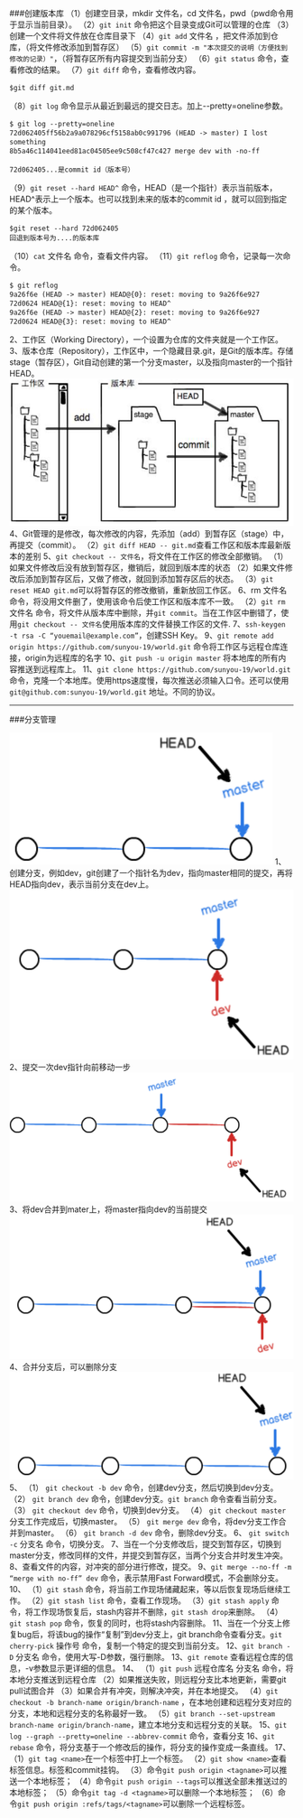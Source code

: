 ###创建版本库
（1）创建空目录，mkdir 文件名，cd 文件名，pwd（pwd命令用于显示当前目录）。
（2）`git init` 命令把这个目录变成Git可以管理的仓库
（3）创建一个文件将文件放在仓库目录下
（4）`git add` 文件名 ，把文件添加到仓库，（将文件修改添加到暂存区）
（5）`git commit -m "本次提交的说明（方便找到修改的记录）"`，（将暂存区所有内容提交到当前分支）
（6）`git status` 命令，查看修改的结果。
（7）`git diff` 命令，查看修改内容。
```
$git diff git.md 
```
（8）`git log` 命令显示从最近到最远的提交日志。加上--pretty=oneline参数。
```
$ git log --pretty=oneline
72d062405ff56b2a9a078296cf5158ab0c991796 (HEAD -> master) I lost something
8b5a46c114041eed81ac04505ee9c508cf47c427 merge dev with -no-ff

72d062405...是commit id（版本号）
```
（9）`git reset --hard HEAD^` 命令，HEAD（是一个指针）表示当前版本，HEAD^表示上一个版本。也可以找到未来的版本的commit id ，就可以回到指定的某个版本。
```
$git reset --hard 72d062405
回退到版本号为....的版本库
```
（10）`cat` 文件名 命令，查看文件内容。
（11）`git reflog` 命令，记录每一次命令。
```
$ git reflog
9a26f6e (HEAD -> master) HEAD@{0}: reset: moving to 9a26f6e927
72d0624 HEAD@{1}: reset: moving to HEAD^
9a26f6e (HEAD -> master) HEAD@{2}: reset: moving to 9a26f6e927
72d0624 HEAD@{3}: reset: moving to HEAD^
```
2、工作区（Working Directory），一个设置为仓库的文件夹就是一个工作区。
3、版本仓库（Repository），工作区中，一个隐藏目录.git，是Git的版本库。存储stage（暂存区），Git自动创建的第一个分支master，以及指向master的一个指针HEAD。
 ![版本仓库](./images/git_master.png)
4、Git管理的是修改，每次修改的内容，先添加（add）到暂存区（stage）中，再提交（commit）。
（2）`git diff HEAD -- git.md`查看工作区和版本库最新版本的差别
5、`git checkout -- 文件名`，将文件在工作区的修改全部撤销。
（1）如果文件修改后没有放到暂存区，撤销后，就回到版本库的状态
（2）如果文件修改后添加到暂存区后，又做了修改，就回到添加暂存区后的状态。
（3）`git reset HEAD git.md`可以将暂存区的修改撤销，重新放回工作区。
6、rm 文件名 命令，将没用文件删了，使用该命令后使工作区和版本库不一致。
（2）`git rm` 文件名 命令，将文件从版本库中删除，并`git commit`。当在工作区中删错了，使用`git checkout -- 文件名`使用版本库的文件替换工作区的文件.
7、`ssh-keygen -t rsa -C “youemail@example.com”`，创建SSH Key。
9、`git remote add origin https://github.com/sunyou-19/world.git`  命令将工作区与远程仓库连接，origin为远程库的名字
10、`git push -u origin master` 将本地库的所有内容推送到远程库上。
11、`git clone https://github.com/sunyou-19/world.git` 命令，克隆一个本地库。使用https速度慢，每次推送必须输入口令。还可以使用`git@github.com:sunyou-19/world.git` 地址。不同的协议。

---
###分支管理

![](./images/git_branch.png)
1、创建分支，例如dev，git创建了一个指针名为dev，指向master相同的提交，再将HEAD指向dev，表示当前分支在dev上。
![](./images/git_branch1.png)
2、提交一次dev指针向前移动一步
![](./images/git_branch2.png)
3、将dev合并到mater上，将master指向dev的当前提交
![](./images/git_branch3.png)
4、合并分支后，可以删除分支
![](./images/git_branch4.png)
5、
（1） `git checkout -b dev` 命令，创建dev分支，然后切换到dev分支。
（2） `git branch dev` 命令，创建dev分支。`git branch` 命令查看当前分支。
（3） `git checkout dev` 命令，切换到dev分支。
（4） `git checkout master` 分支工作完成后，切换master。
（5） `git merge dev` 命令，将dev分支工作合并到master。
（6） `git branch -d dev` 命令，删除dev分支。
6、 `git switch -c` 分支名 命令，切换分支。
7、当在一个分支修改后，提交到暂存区，切换到master分支，修改同样的文件，并提交到暂存区，当两个分支合并时发生冲突。
8、查看文件的内容，对冲突的部分进行修改，提交。
9、`git merge --no-ff -m “merge with no-ff” dev` 命令，表示禁用Fast Forward模式，不会删除分支。
10、
（1）`git stash` 命令，将当前工作现场储藏起来，等以后恢复现场后继续工作。
（2）`git stash list` 命令，查看工作现场。
（3）`git stash apply` 命令，将工作现场恢复后，stash内容并不删除，`git stash drop`来删除。
（4）`git stash pop` 命令，恢复的同时，也将stash内容删除。
11、当在一个分支上修复bug后，将该bug的操作“复制”到dev分支上，git branch命令查看分支。`git cherry-pick` 操作号 命令，复制一个特定的提交到当前分支。
12、`git branch -D` 分支名 命令，使用大写-D参数，强行删除。
13、`git remote` 查看远程仓库的信息，-v参数显示更详细的信息。
14、
（1）`git push` 远程仓库名 分支名 命令，将本地分支推送到远程仓库
（2）如果推送失败，则远程分支比本地更新，需要git pull试图合并
（3）如果合并有冲突，则解决冲突，并在本地提交。
（4）`git checkout -b branch-name origin/branch-name` ，在本地创建和远程分支对应的分支，本地和远程分支的名称最好一致。
（5）`git branch --set-upstream branch-name origin/branch-name`，建立本地分支和远程分支的关联。
15、`git log --graph --pretty=oneline --abbrev-commit` 命令，查看分支
16、`git rebase` 命令，将分支基于一个修改后的操作，将分支的操作变成一条直线。
17、
（1）`git tag <name>`在一个标签中打上一个标签。
（2）`git show <name>`查看标签信息。标签和commit挂钩。
（3）命令`git push origin <tagname>`可以推送一个本地标签；
（4）命令`git push origin --tags`可以推送全部未推送过的本地标签；
（5）命令`git tag -d <tagname>`可以删除一个本地标签；
（6）命令`git push origin :refs/tags/<tagname>`可以删除一个远程标签。
